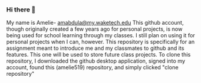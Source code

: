 ### Hi there 👋

My name is Amelie- amabdula@my.waketech.edu
This github account, though originally created a few years ago for personal projects, is now being used for school learning through my classes. I still plan on using it for personal projects when I can, however.
This repository is specifically for an assignment meant to introduce me and my classmates to github and its features. This one will be used to store future class projects.
To clone this repository, I downloaded the github desktop application, signed into my account, found this (amelie519) repository, and simply clicked "clone repository"

